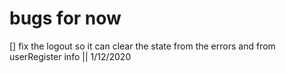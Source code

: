 # bugs for now

[] fix the logout so it can clear the state from the errors and from userRegister info || 1/12/2020